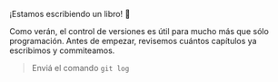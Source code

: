 ¡Estamos escribiendo un libro! :notebook: 

Como verán, el control de versiones es útil para mucho más que sólo programación.
Antes de empezar, revisemos cuántos capítulos ya escribimos y commiteamos.

> Enviá el comando `git log`

